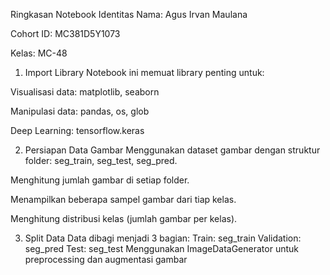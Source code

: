 Ringkasan Notebook
Identitas
Nama: Agus Irvan Maulana

Cohort ID: MC381D5Y1073

Kelas: MC-48

 1. Import Library
Notebook ini memuat library penting untuk:

Visualisasi data: matplotlib, seaborn

Manipulasi data: pandas, os, glob

Deep Learning: tensorflow.keras

 2. Persiapan Data Gambar
Menggunakan dataset gambar dengan struktur folder: seg_train, seg_test, seg_pred.

Menghitung jumlah gambar di setiap folder.

Menampilkan beberapa sampel gambar dari tiap kelas.

Menghitung distribusi kelas (jumlah gambar per kelas).

 3. Split Data
Data dibagi menjadi 3 bagian:
Train: seg_train
Validation: seg_pred
Test: seg_test
Menggunakan ImageDataGenerator untuk preprocessing dan augmentasi gambar
